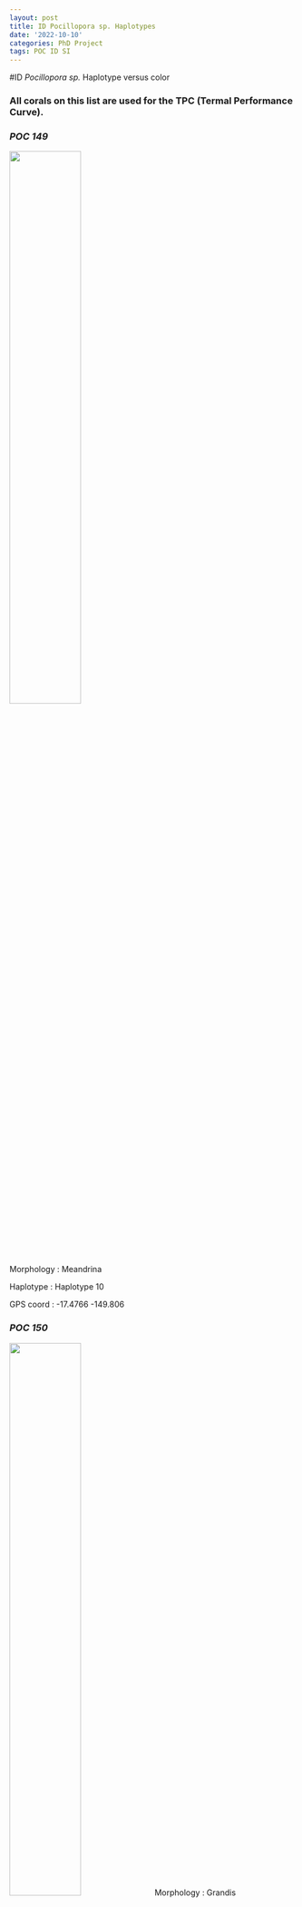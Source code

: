 ```yaml
---
layout: post
title: ID Pocillopora sp. Haplotypes
date: '2022-10-10'
categories: PhD Project
tags: POC ID SI
---
```

#ID *Pocillopora sp.* Haplotype versus color 

### All corals on this list are used for the TPC (Termal Performance Curve).

### *POC 149*

<img src="https://github.com/PierrickHarnay/PierrickHarnay_Notebook/blob/master/images/POC-149-C.JPG?raw=true" width=50% height=50%>

Morphology : Meandrina

Haplotype : Haplotype 10

GPS coord : -17.4766 -149.806

### *POC 150*

<img src="https://github.com/PierrickHarnay/PierrickHarnay_Notebook/blob/master/images/POC-150-C.JPG?raw=true" width=50% height=50%>  
Morphology : Grandis

Haplotype : Haplotype 1a

GPS coord : **need to take**

### *POC 151*

<img src="https://github.com/PierrickHarnay/PierrickHarnay_Notebook/blob/master/images/POC-151-C.JPG?raw=true" width=50% height=50%>

Morphology : Grandis

Haplotype : Haplotype 1a

GPS coord : -17,47676600	-149,80628800

### *POC 154*

<img src="https://github.com/PierrickHarnay/PierrickHarnay_Notebook/blob/master/images/POC-154-C.JPG?raw=true" width=50% height=50%>

Morphology : Verrucosa

Haplotype : P verrucosa Haplotype 3b

GPS coord : -17,47667700	-149,80642900

### *POC 156*

<img src="https://github.com/PierrickHarnay/PierrickHarnay_Notebook/blob/master/images/POC-156-C.JPG?raw=true" width=50% height=50%>

Morphology : Grandis

Haplotype : Haplotype 1a

GPS coord : -17,47652200	-149,80646200

### *POC 157*

<img src="https://github.com/PierrickHarnay/PierrickHarnay_Notebook/blob/master/images/POC-157-C.JPG?raw=true" width=50% height=50%>

Morphology : Meandrina

Haplotype : Haplotype 1a

GPS coord : -17,47663900	-149,80647400

### *POC 159*

<img src="https://github.com/PierrickHarnay/PierrickHarnay_Notebook/blob/master/images/POC-159-C.JPG?raw=true" width=50% height=50%>

Morphology : Grandis

Haplotype : Haplotype 1a

GPS coord : **need to take**

### *POC 160*

<img src="https://github.com/PierrickHarnay/PierrickHarnay_Notebook/blob/master/images/POC-160-C.JPG?raw=true" width=50% height=50%>

Morphology : 

Haplotype : Haplotype 1a

GPS coord : **need to take**

### *POC 161*

<img src="https://github.com/PierrickHarnay/PierrickHarnay_Notebook/blob/master/images/POC-161-C.JPG?raw=true" width=50% height=50%>

Morphology : Meandrina

Haplotype : Haplotype 1a

GPS coord : -17.476972	-149.806056

### *POC 162*

<img src="https://github.com/PierrickHarnay/PierrickHarnay_Notebook/blob/master/images/POC-162-C.JPG?raw=true" width=50% height=50%>

Morphology : Meandrina

Haplotype : P verrucosa Haplotype 3a

GPS coord : -17.477083,	-149.805972

### *POC 165*

<img src="https://github.com/PierrickHarnay/PierrickHarnay_Notebook/blob/master/images/POC-165-C.JPG?raw=true" width=50% height=50%>

Morphology : Grandis

Haplotype : Haplotype_1a

GPS coord : -17,47681400	-149,80599400

### *POC 166*

<img src="https://github.com/PierrickHarnay/PierrickHarnay_Notebook/blob/master/images/POC-166-C.JPG?raw=true" width=50% height=50%>

Morphology : Verrucosa

Haplotype : P verrucosa Haplotype 3a

GPS coord : -17,47694600	-149,80592800

### *POC 167*

<img src="https://github.com/PierrickHarnay/PierrickHarnay_Notebook/blob/master/images/POC-167-C.JPG?raw=true" width=50% height=50%>

Morphology : Grandis

Haplotype : Haplotype_9

GPS coord : -17,47692600	-149,80602000

### *POC 168*

<img src="https://github.com/PierrickHarnay/PierrickHarnay_Notebook/blob/master/images/POC-168-C.JPG?raw=true" width=50% height=50%>

Morphology : Grandis

Haplotype : Haplotype_1a

GPS coord : -17,47683900	-149,80627300

### *POC 169*

<img src="https://github.com/PierrickHarnay/PierrickHarnay_Notebook/blob/master/images/POC-169-C.JPG?raw=true" width=50% height=50%>

Morphology : Meandrina

Haplotype : P verrucosa Haplotype 3b

GPS coord : -17,47696100	-149,80621700

### *POC 174*

<img src="https://github.com/PierrickHarnay/PierrickHarnay_Notebook/blob/master/images/POC-174-C.JPG?raw=true" width=50% height=50%>

Morphology : Meandrina

Haplotype : Haplotype_1a

GPS coord : -17,47664200	-149,80622100

### *POC 175*

<img src="https://github.com/PierrickHarnay/PierrickHarnay_Notebook/blob/master/images/POC-175-C.JPG?raw=true" width=50% height=50%>

Morphology : Verrucosa
 
Haplotype : P verrucosa Haplotype 3b

GPS coord : -17,47663800	-149,80618700

### *POC 177*

<img src="https://github.com/PierrickHarnay/PierrickHarnay_Notebook/blob/master/images/POC-177-C.JPG?raw=true" width=50% height=50%>

Morphology : Verrucosa

Haplotype : P verrucosa Haplotype 3a

GPS coord : -17,49051000	-149,82676400

### *POC 178*

<img src="https://github.com/PierrickHarnay/PierrickHarnay_Notebook/blob/master/images/POC-178-C.JPG?raw=true" width=50% height=50%>

Morphology : Grandis

Haplotype : Haplotype_9

GPS coord : -17,47682600	-149,80619400

### *POC 179*

<img src="https://github.com/PierrickHarnay/PierrickHarnay_Notebook/blob/master/images/POC-179-C.JPG?raw=true" width=50% height=50%>

Morphology : Verrucosa
 
Haplotype : P verrucosa Haplotype 3b

GPS coord : -17.4768	-149.806

### *POC 180*

<img src="https://github.com/PierrickHarnay/PierrickHarnay_Notebook/blob/master/images/POC-180-C.JPG?raw=true" width=50% height=50%>

Morphology : Meandrina
 
Haplotype : Haplotype_10

GPS coord : -17,47665200	-149,80627800

### *POC 181*

<img src="https://github.com/PierrickHarnay/PierrickHarnay_Notebook/blob/master/images/POC-181-C.JPG?raw=true" width=50% height=50%>

Morphology : Verrucosa

Haplotype : P verrucosa Haplotype 3b

GPS coord : -17,476747	-149,80658

### *POC 183*

<img src="https://github.com/PierrickHarnay/PierrickHarnay_Notebook/blob/master/images/POC-183-C.JPG?raw=true" width=50% height=50%>

Morphology : Verrucosa
 
Haplotype : P verrucosa Haplotype 3b

GPS coord : -17,47675900	-149,80652800

### *POC 184*

<img src="https://github.com/PierrickHarnay/PierrickHarnay_Notebook/blob/master/images/POC-184-C.JPG?raw=true" width=50% height=50%>

Morphology : Verrucosa
 
Haplotype : P verrucosa Haplotype 3b

GPS coord : -17,47684900	-149,80658300
